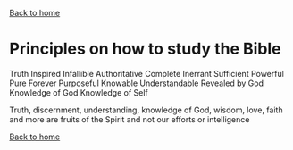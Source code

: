 [Back to home](index.md)

# Principles on how to study the Bible

Truth
Inspired
Infallible
Authoritative
Complete
Inerrant
Sufficient
Powerful
Pure
Forever
Purposeful
Knowable
Understandable
Revealed by God
Knowledge of God
Knowledge of Self


Truth, discernment, understanding, knowledge of God, wisdom, love, faith and more are fruits of the Spirit and not our efforts or intelligence


[Back to home](index.md)